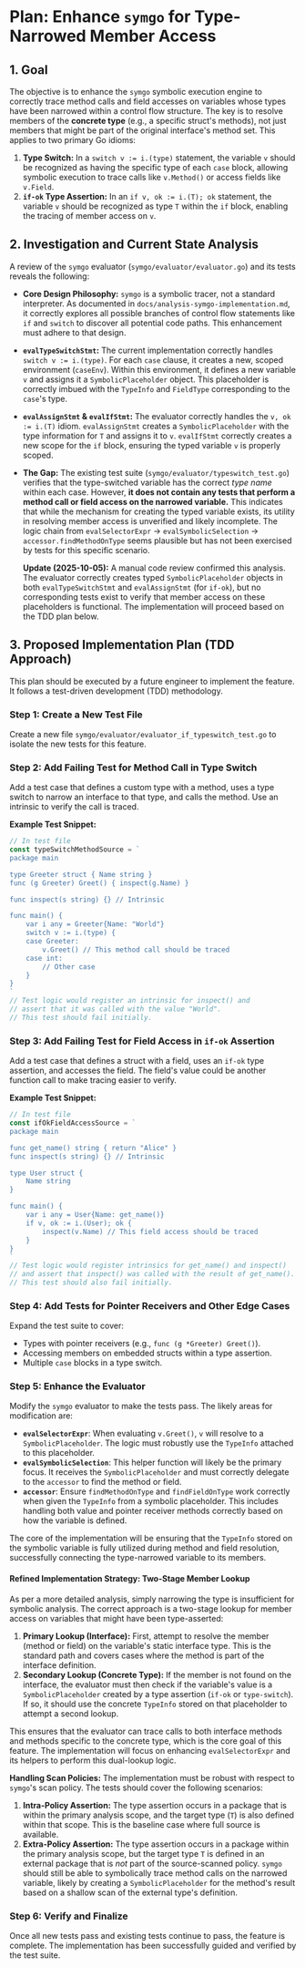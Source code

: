 # Plan: Enhance `symgo` for Type-Narrowed Member Access

## 1. Goal

The objective is to enhance the `symgo` symbolic execution engine to correctly trace method calls and field accesses on variables whose types have been narrowed within a control flow structure. The key is to resolve members of the **concrete type** (e.g., a specific struct's methods), not just members that might be part of the original interface's method set. This applies to two primary Go idioms:

1.  **Type Switch:** In a `switch v := i.(type)` statement, the variable `v` should be recognized as having the specific type of each `case` block, allowing symbolic execution to trace calls like `v.Method()` or access fields like `v.Field`.
2.  **`if-ok` Type Assertion:** In an `if v, ok := i.(T); ok` statement, the variable `v` should be recognized as type `T` within the `if` block, enabling the tracing of member access on `v`.

## 2. Investigation and Current State Analysis

A review of the `symgo` evaluator (`symgo/evaluator/evaluator.go`) and its tests reveals the following:

-   **Core Design Philosophy:** `symgo` is a symbolic tracer, not a standard interpreter. As documented in `docs/analysis-symgo-implementation.md`, it correctly explores all possible branches of control flow statements like `if` and `switch` to discover all potential code paths. This enhancement must adhere to that design.

-   **`evalTypeSwitchStmt`:** The current implementation correctly handles `switch v := i.(type)`. For each `case` clause, it creates a new, scoped environment (`caseEnv`). Within this environment, it defines a new variable `v` and assigns it a `SymbolicPlaceholder` object. This placeholder is correctly imbued with the `TypeInfo` and `FieldType` corresponding to the `case`'s type.

-   **`evalAssignStmt` & `evalIfStmt`:** The evaluator correctly handles the `v, ok := i.(T)` idiom. `evalAssignStmt` creates a `SymbolicPlaceholder` with the type information for `T` and assigns it to `v`. `evalIfStmt` correctly creates a new scope for the `if` block, ensuring the typed variable `v` is properly scoped.

-   **The Gap:** The existing test suite (`symgo/evaluator/typeswitch_test.go`) verifies that the type-switched variable has the correct *type name* within each case. However, **it does not contain any tests that perform a method call or field access on the narrowed variable.** This indicates that while the mechanism for creating the typed variable exists, its utility in resolving member access is unverified and likely incomplete. The logic chain from `evalSelectorExpr` -> `evalSymbolicSelection` -> `accessor.findMethodOnType` seems plausible but has not been exercised by tests for this specific scenario.

    **Update (2025-10-05):** A manual code review confirmed this analysis. The evaluator correctly creates typed `SymbolicPlaceholder` objects in both `evalTypeSwitchStmt` and `evalAssignStmt` (for `if-ok`), but no corresponding tests exist to verify that member access on these placeholders is functional. The implementation will proceed based on the TDD plan below.

## 3. Proposed Implementation Plan (TDD Approach)

This plan should be executed by a future engineer to implement the feature. It follows a test-driven development (TDD) methodology.

### Step 1: Create a New Test File

Create a new file `symgo/evaluator/evaluator_if_typeswitch_test.go` to isolate the new tests for this feature.

### Step 2: Add Failing Test for Method Call in Type Switch

Add a test case that defines a custom type with a method, uses a type switch to narrow an interface to that type, and calls the method. Use an intrinsic to verify the call is traced.

**Example Test Snippet:**

```go
// In test file
const typeSwitchMethodSource = `
package main

type Greeter struct { Name string }
func (g Greeter) Greet() { inspect(g.Name) }

func inspect(s string) {} // Intrinsic

func main() {
	var i any = Greeter{Name: "World"}
	switch v := i.(type) {
	case Greeter:
		v.Greet() // This method call should be traced
	case int:
		// Other case
	}
}
`
// Test logic would register an intrinsic for inspect() and
// assert that it was called with the value "World".
// This test should fail initially.
```

### Step 3: Add Failing Test for Field Access in `if-ok` Assertion

Add a test case that defines a struct with a field, uses an `if-ok` type assertion, and accesses the field. The field's value could be another function call to make tracing easier to verify.

**Example Test Snippet:**

```go
// In test file
const ifOkFieldAccessSource = `
package main

func get_name() string { return "Alice" }
func inspect(s string) {} // Intrinsic

type User struct {
	Name string
}

func main() {
	var i any = User{Name: get_name()}
	if v, ok := i.(User); ok {
		inspect(v.Name) // This field access should be traced
	}
}
`
// Test logic would register intrinsics for get_name() and inspect()
// and assert that inspect() was called with the result of get_name().
// This test should also fail initially.
```

### Step 4: Add Tests for Pointer Receivers and Other Edge Cases

Expand the test suite to cover:
-   Types with pointer receivers (e.g., `func (g *Greeter) Greet()`).
-   Accessing members on embedded structs within a type assertion.
-   Multiple `case` blocks in a type switch.

### Step 5: Enhance the Evaluator

Modify the `symgo` evaluator to make the tests pass. The likely areas for modification are:

-   **`evalSelectorExpr`**: When evaluating `v.Greet()`, `v` will resolve to a `SymbolicPlaceholder`. The logic must robustly use the `TypeInfo` attached to this placeholder.
-   **`evalSymbolicSelection`**: This helper function will likely be the primary focus. It receives the `SymbolicPlaceholder` and must correctly delegate to the `accessor` to find the method or field.
-   **`accessor`**: Ensure `findMethodOnType` and `findFieldOnType` work correctly when given the `TypeInfo` from a symbolic placeholder. This includes handling both value and pointer receiver methods correctly based on how the variable is defined.

The core of the implementation will be ensuring that the `TypeInfo` stored on the symbolic variable is fully utilized during method and field resolution, successfully connecting the type-narrowed variable to its members.

#### Refined Implementation Strategy: Two-Stage Member Lookup

As per a more detailed analysis, simply narrowing the type is insufficient for symbolic analysis. The correct approach is a two-stage lookup for member access on variables that might have been type-asserted:

1.  **Primary Lookup (Interface):** First, attempt to resolve the member (method or field) on the variable's static interface type. This is the standard path and covers cases where the method is part of the interface definition.
2.  **Secondary Lookup (Concrete Type):** If the member is not found on the interface, the evaluator must then check if the variable's value is a `SymbolicPlaceholder` created by a type assertion (`if-ok` or `type-switch`). If so, it should use the concrete `TypeInfo` stored on that placeholder to attempt a second lookup.

This ensures that the evaluator can trace calls to both interface methods and methods specific to the concrete type, which is the core goal of this feature. The implementation will focus on enhancing `evalSelectorExpr` and its helpers to perform this dual-lookup logic.

**Handling Scan Policies:**
The implementation must be robust with respect to `symgo`'s scan policy. The tests should cover the following scenarios:
1.  **Intra-Policy Assertion:** The type assertion occurs in a package that is within the primary analysis scope, and the target type (`T`) is also defined within that scope. This is the baseline case where full source is available.
2.  **Extra-Policy Assertion:** The type assertion occurs in a package within the primary analysis scope, but the target type `T` is defined in an external package that is *not* part of the source-scanned policy. `symgo` should still be able to symbolically trace method calls on the narrowed variable, likely by creating a `SymbolicPlaceholder` for the method's result based on a shallow scan of the external type's definition.

### Step 6: Verify and Finalize

Once all new tests pass and existing tests continue to pass, the feature is complete. The implementation has been successfully guided and verified by the test suite.
